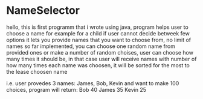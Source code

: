 # NameSelector
hello,
this is first programm that i wrote using java,
program helps user to choose a name for example for a child if user cannot decide betweek few options
it lets you provide names that you want to choose from, no limit of names so far implemented,
you can choose one random name from provided ones 
or make a number of random choises, user can choose how many times it should be, 
in that case user will receive names with number of how many times each name was choosen, it will be sorted for the most to the lease choosen name

i.e. 
user provedes 3 names: James, Bob, Kevin and want to make 100 choices,
program will return:
Bob 40
James 35
Kevin 25
